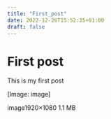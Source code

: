 ```yaml
---
title: "First_post"
date: 2022-12-26T15:52:35+01:00
draft: false
---
```


# First post

This is my first post

[Image: image]

image1920×1080 1.1 MB



